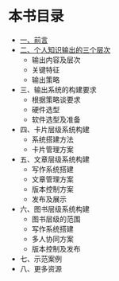 # 本书目录

- [一、前言](01_preface.md)
- [二、个人知识输出的三个层次][2]
	- 输出内容及层次
	- 关键特征
	- 输出策略
- 三、输出系统的构建要求
	- 根据策略谈要求
	- 硬件选型
	- 软件选型及准备
- 四、卡片层级系统构建
	- 系统搭建方法
	- 卡片管理方案
- 五、文章层级系统构建
	- 写作系统搭建
	- 文章管理方案
	- 版本控制方案
	- 发布及展示
- 六、图书层级系统构建
	- 图书层级的范围
	- 写作系统搭建
	- 多人协同方案
	- 版本控制及发布
- 七、示范案例
- 八、更多资源

[2]:	2_system_principle/README.md "二、个人知识输出的三个层次"